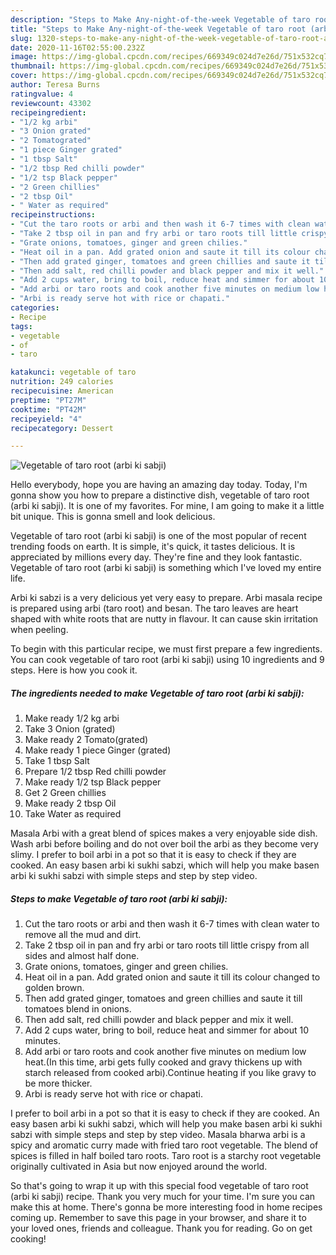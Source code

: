 ```yaml
---
description: "Steps to Make Any-night-of-the-week Vegetable of taro root (arbi ki sabji)"
title: "Steps to Make Any-night-of-the-week Vegetable of taro root (arbi ki sabji)"
slug: 1320-steps-to-make-any-night-of-the-week-vegetable-of-taro-root-arbi-ki-sabji
date: 2020-11-16T02:55:00.232Z
image: https://img-global.cpcdn.com/recipes/669349c024d7e26d/751x532cq70/vegetable-of-taro-root-arbi-ki-sabji-recipe-main-photo.jpg
thumbnail: https://img-global.cpcdn.com/recipes/669349c024d7e26d/751x532cq70/vegetable-of-taro-root-arbi-ki-sabji-recipe-main-photo.jpg
cover: https://img-global.cpcdn.com/recipes/669349c024d7e26d/751x532cq70/vegetable-of-taro-root-arbi-ki-sabji-recipe-main-photo.jpg
author: Teresa Burns
ratingvalue: 4
reviewcount: 43302
recipeingredient:
- "1/2 kg arbi"
- "3 Onion grated"
- "2 Tomatograted"
- "1 piece Ginger grated"
- "1 tbsp Salt"
- "1/2 tbsp Red chilli powder"
- "1/2 tsp Black pepper"
- "2 Green chillies"
- "2 tbsp Oil"
- " Water as required"
recipeinstructions:
- "Cut the taro roots or arbi and then wash it 6-7 times with clean water to remove all the mud and dirt."
- "Take 2 tbsp oil in pan and fry arbi or taro roots till little crispy from all sides and almost half done."
- "Grate onions, tomatoes, ginger and green chilies."
- "Heat oil in a pan. Add grated onion and saute it till its colour changed to golden brown."
- "Then add grated ginger, tomatoes and green chillies and saute it till tomatoes blend in onions."
- "Then add salt, red chilli powder and black pepper and mix it well."
- "Add 2 cups water, bring to boil, reduce heat and simmer for about 10 minutes."
- "Add arbi or taro roots and cook another five minutes on medium low heat.(In this time, arbi gets fully cooked and gravy thickens up with starch released from cooked arbi).Continue heating if you like gravy to be more thicker."
- "Arbi is ready serve hot with rice or chapati."
categories:
- Recipe
tags:
- vegetable
- of
- taro

katakunci: vegetable of taro 
nutrition: 249 calories
recipecuisine: American
preptime: "PT27M"
cooktime: "PT42M"
recipeyield: "4"
recipecategory: Dessert

---
```



![Vegetable of taro root (arbi ki sabji)](https://img-global.cpcdn.com/recipes/669349c024d7e26d/751x532cq70/vegetable-of-taro-root-arbi-ki-sabji-recipe-main-photo.jpg)

Hello everybody, hope you are having an amazing day today. Today, I'm gonna show you how to prepare a distinctive dish, vegetable of taro root (arbi ki sabji). It is one of my favorites. For mine, I am going to make it a little bit unique. This is gonna smell and look delicious.

Vegetable of taro root (arbi ki sabji) is one of the most popular of recent trending foods on earth. It is simple, it's quick, it tastes delicious. It is appreciated by millions every day. They're fine and they look fantastic. Vegetable of taro root (arbi ki sabji) is something which I've loved my entire life.

Arbi ki sabzi is a very delicious yet very easy to prepare. Arbi masala recipe is prepared using arbi (taro root) and besan. The taro leaves are heart shaped with white roots that are nutty in flavour. It can cause skin irritation when peeling.


To begin with this particular recipe, we must first prepare a few ingredients. You can cook vegetable of taro root (arbi ki sabji) using 10 ingredients and 9 steps. Here is how you cook it.

<!--inarticleads1-->

##### The ingredients needed to make Vegetable of taro root (arbi ki sabji):

1. Make ready 1/2 kg arbi
1. Take 3 Onion (grated)
1. Make ready 2 Tomato(grated)
1. Make ready 1 piece Ginger (grated)
1. Take 1 tbsp Salt
1. Prepare 1/2 tbsp Red chilli powder
1. Make ready 1/2 tsp Black pepper
1. Get 2 Green chillies
1. Make ready 2 tbsp Oil
1. Take  Water as required


Masala Arbi with a great blend of spices makes a very enjoyable side dish. Wash arbi before boiling and do not over boil the arbi as they become very slimy. I prefer to boil arbi in a pot so that it is easy to check if they are cooked. An easy basen arbi ki sukhi sabzi, which will help you make basen arbi ki sukhi sabzi with simple steps and step by step video. 

<!--inarticleads2-->

##### Steps to make Vegetable of taro root (arbi ki sabji):

1. Cut the taro roots or arbi and then wash it 6-7 times with clean water to remove all the mud and dirt.
1. Take 2 tbsp oil in pan and fry arbi or taro roots till little crispy from all sides and almost half done.
1. Grate onions, tomatoes, ginger and green chilies.
1. Heat oil in a pan. Add grated onion and saute it till its colour changed to golden brown.
1. Then add grated ginger, tomatoes and green chillies and saute it till tomatoes blend in onions.
1. Then add salt, red chilli powder and black pepper and mix it well.
1. Add 2 cups water, bring to boil, reduce heat and simmer for about 10 minutes.
1. Add arbi or taro roots and cook another five minutes on medium low heat.(In this time, arbi gets fully cooked and gravy thickens up with starch released from cooked arbi).Continue heating if you like gravy to be more thicker.
1. Arbi is ready serve hot with rice or chapati.


I prefer to boil arbi in a pot so that it is easy to check if they are cooked. An easy basen arbi ki sukhi sabzi, which will help you make basen arbi ki sukhi sabzi with simple steps and step by step video. Masala bharwa arbi is a spicy and aromatic curry made with fried taro root vegetable. The blend of spices is filled in half boiled taro roots. Taro root is a starchy root vegetable originally cultivated in Asia but now enjoyed around the world. 

So that's going to wrap it up with this special food vegetable of taro root (arbi ki sabji) recipe. Thank you very much for your time. I'm sure you can make this at home. There's gonna be more interesting food in home recipes coming up. Remember to save this page in your browser, and share it to your loved ones, friends and colleague. Thank you for reading. Go on get cooking!
